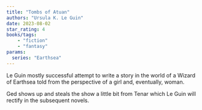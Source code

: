 ```yaml
---
title: "Tombs of Atuan"
authors: "Ursula K. Le Guin"
date: 2023-08-02
star_rating: 4
books/tags:
    - "fiction"
    - "fantasy"
params:
  series: "Earthsea"
---
```


Le Guin mostly successful attempt to write a story in the world of a Wizard of Earthsea told from the perspective of a girl and, eventually, woman.

Ged shows up and steals the show a little bit from Tenar which Le Guin will rectify in the subsequent novels.

<!--more-->